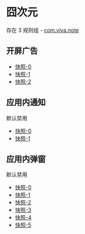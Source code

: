 # 囧次元

存在 3 规则组 - [com.viva.note](/src/apps/com.viva.note.ts)

## 开屏广告

- [快照-0](https://i.gkd.li/import/12888429)
- [快照-1](https://i.gkd.li/import/12888730)
- [快照-2](https://i.gkd.li/import/12888762)

## 应用内通知

默认禁用

- [快照-0](https://i.gkd.li/import/12888361)
- [快照-1](https://i.gkd.li/import/12888389)

## 应用内弹窗

默认禁用

- [快照-0](https://i.gkd.li/import/12888388)
- [快照-1](https://i.gkd.li/import/12888419)
- [快照-2](https://i.gkd.li/import/12888578)
- [快照-3](https://i.gkd.li/import/12888647)
- [快照-4](https://i.gkd.li/import/12888945)
- [快照-5](https://i.gkd.li/import/13213661)

